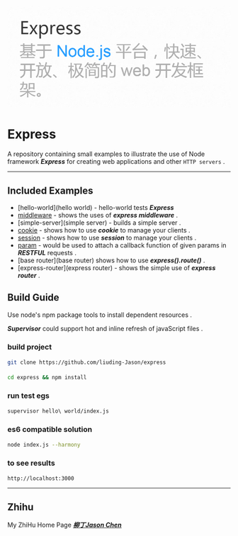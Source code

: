 
![logo](./img/title.png)
	
# Express
	
A repository containing small examples to illustrate the use of Node framework ***Express*** for creating web applications and other `HTTP servers` .

***

## Included Examples

 - [hello-world](hello world) - hello-world tests ***Express*** 
 - [middleware](middleware) - shows the uses of ***express middleware*** .
 - [simple-server](simple server) -  builds a simple server .
 - [cookie](cookie) - shows how to use ***cookie*** to manage your clients .
 - [session](session) - shows how to use ***session*** to manage your clients .
 - [param](param) - would be used to attach a callback function of given params in ***RESTFUL*** requests .
 - [base router](base router) shows how to use ***express().route()*** .
 - [express-router](express router) - shows the simple use of ***express router*** .


## Build Guide 

Use node's npm package tools to install dependent resources .

***Supervisor*** could support hot and inline refresh of javaScript files .

### build project
```bash
git clone https://github.com/liuding-Jason/express

cd express && npm install
```
### run test egs
```bash
supervisor hello\ world/index.js 
```	
### es6 compatible solution
```bash
node index.js --harmony
```
### to see results

	http://localhost:3000

***

## Zhihu

My ZhiHu Home Page ***[柳丁Jason Chen](https://www.zhihu.com/people/liu-ding-jasonchen)*** 